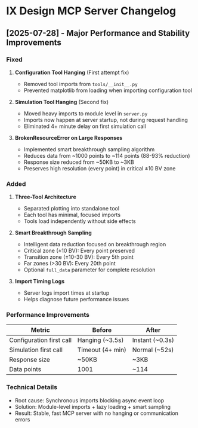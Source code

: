 # IX Design MCP Server Changelog

## [2025-07-28] - Major Performance and Stability Improvements

### Fixed
1. **Configuration Tool Hanging** (First attempt fix)
   - Removed tool imports from `tools/__init__.py`
   - Prevented matplotlib from loading when importing configuration tool
   
2. **Simulation Tool Hanging** (Second fix)
   - Moved heavy imports to module level in `server.py`
   - Imports now happen at server startup, not during request handling
   - Eliminated 4+ minute delay on first simulation call

3. **BrokenResourceError on Large Responses**
   - Implemented smart breakthrough sampling algorithm
   - Reduces data from ~1000 points to ~114 points (88-93% reduction)
   - Response size reduced from ~50KB to ~3KB
   - Preserves high resolution (every point) in critical ±10 BV zone

### Added
1. **Three-Tool Architecture**
   - Separated plotting into standalone tool
   - Each tool has minimal, focused imports
   - Tools load independently without side effects

2. **Smart Breakthrough Sampling**
   - Intelligent data reduction focused on breakthrough region
   - Critical zone (±10 BV): Every point preserved
   - Transition zone (±10-30 BV): Every 5th point
   - Far zones (>30 BV): Every 20th point
   - Optional `full_data` parameter for complete resolution

3. **Import Timing Logs**
   - Server logs import times at startup
   - Helps diagnose future performance issues

### Performance Improvements
| Metric | Before | After |
|--------|--------|-------|
| Configuration first call | Hanging (~3.5s) | Instant (~0.3s) |
| Simulation first call | Timeout (4+ min) | Normal (~52s) |
| Response size | ~50KB | ~3KB |
| Data points | 1001 | ~114 |

### Technical Details
- Root cause: Synchronous imports blocking async event loop
- Solution: Module-level imports + lazy loading + smart sampling
- Result: Stable, fast MCP server with no hanging or communication errors